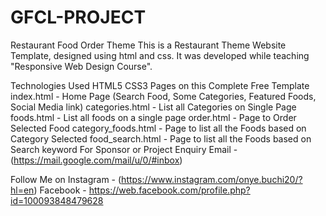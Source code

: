 # GFCL-PROJECT
Restaurant Food Order Theme
This is a Restaurant Theme Website Template, designed using html and css. It was developed while teaching "Responsive Web Design Course".

Technologies Used
HTML5
CSS3
Pages on this Complete Free Template
index.html - Home Page (Search Food, Some Categories, Featured Foods, Social Media link)
categories.html - List all Categories on Single Page
foods.html - List all foods on a single page
order.html - Page to Order Selected Food
category_foods.html - Page to list all the Foods based on Category Selected
food_search.html - Page to list all the Foods based on Search keyword
For Sponsor or Project Enquiry
Email -(https://mail.google.com/mail/u/0/#inbox)

Follow Me on
Instagram - (https://www.instagram.com/onye.buchi20/?hl=en)
Facebook - https://web.facebook.com/profile.php?id=100093848479628
